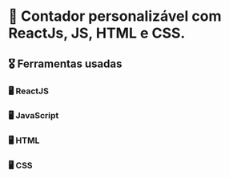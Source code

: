 # 🏅 Contador personalizável com ReactJs, JS, HTML e CSS.

## 🎖️ Ferramentas usadas
### 🖥️ ReactJS 
### 🖥️ JavaScript  
### 🖥️ HTML 
### 🖥️ CSS  
